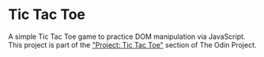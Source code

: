# Tic Tac Toe

A simple Tic Tac Toe game to practice DOM manipulation via JavaScript. This project is part of the <a href="https://www.theodinproject.com/lessons/node-path-javascript-tic-tac-toe">"Project: Tic Tac Toe"</a> section of The Odin Project.
